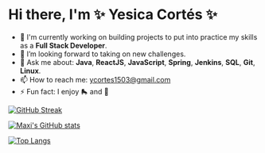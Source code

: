 # Hi there, I'm ✨ Yesica Cortés ✨

- 🔭 I'm currently working on building projects to put into practice my skills as a <b>Full Stack Developer</b>.
- 💪 I’m looking forward to taking on new challenges.
- 💬 Ask me about: <b>Java</b>, <b>ReactJS</b>, <b>JavaScript</b>, <b>Spring</b>, <b>Jenkins</b>, <b>SQL</b>, <b>Git</b>, <b>Linux</b>.
- 📫 How to reach me: [ycortes1503@gmail.com](mailto:ycortes1503@gmail.com)
- ⚡ Fun fact: I enjoy 🛼 and 📖

[![GitHub Streak](http://github-readme-streak-stats.herokuapp.com?user=ycortes1503&theme=tokyonight&hide_border=true&date_format=M%20j%5B%2C%20Y%5D)](https://git.io/streak-stats)

[![Maxi's GitHub stats](https://github-readme-stats.vercel.app/api?username=ycortes1503&hide=issues,prs&count_private=true&show_icons=true&theme=tokyonight&hide_border=true)](https://github.com/maxiovelar/github-readme-stats)

[![Top Langs](https://github-readme-stats.vercel.app/api/top-langs/?username=ycortes1503&layout=compact&theme=tokyonight&hide_border=true)](https://github.com/maxiovelar/github-readme-stats)
